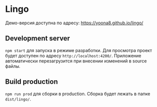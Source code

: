 # Lingo

Демо-версия доступна по адресу: https://yoona8.github.io/lingo/

## Development server

`npm start` для запуска в режиме разработки. Для просмотра проект будет доступен по адресу `http://localhost:4200/`. Приложение автоматически перезагрузится при внесении изменений в source файлы.

## Build production

`npm run prod` для сборки в production. Сборка будет лежать в папке `dist/lingo/`.
